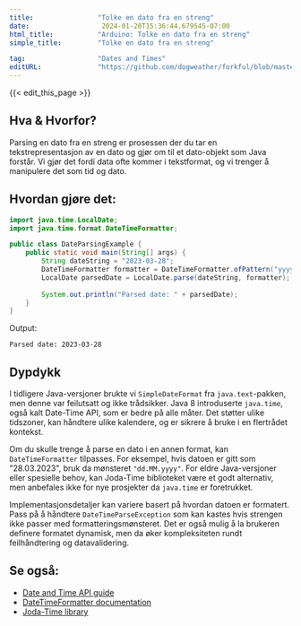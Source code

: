 ```yaml
---
title:                "Tolke en dato fra en streng"
date:                  2024-01-20T15:36:44.679545-07:00
html_title:           "Arduino: Tolke en dato fra en streng"
simple_title:         "Tolke en dato fra en streng"

tag:                  "Dates and Times"
editURL:              "https://github.com/dogweather/forkful/blob/master/content/no/java/parsing-a-date-from-a-string.md"
---
```


{{< edit_this_page >}}

## Hva & Hvorfor?
Parsing en dato fra en streng er prosessen der du tar en tekstrepresentasjon av en dato og gjør om til et dato-objekt som Java forstår. Vi gjør det fordi data ofte kommer i tekstformat, og vi trenger å manipulere det som tid og dato.

## Hvordan gjøre det:
```Java
import java.time.LocalDate;
import java.time.format.DateTimeFormatter;

public class DateParsingExample {
    public static void main(String[] args) {
        String dateString = "2023-03-28";
        DateTimeFormatter formatter = DateTimeFormatter.ofPattern("yyyy-MM-dd");
        LocalDate parsedDate = LocalDate.parse(dateString, formatter);
        
        System.out.println("Parsed date: " + parsedDate);
    }
}
```
Output:
```
Parsed date: 2023-03-28
```

## Dypdykk
I tidligere Java-versjoner brukte vi `SimpleDateFormat` fra `java.text`-pakken, men denne var feilutsatt og ikke trådsikker. Java 8 introduserte `java.time`, også kalt Date-Time API, som er bedre på alle måter. Det støtter ulike tidszoner, kan håndtere ulike kalendere, og er sikrere å bruke i en flertrådet kontekst.

Om du skulle trenge å parse en dato i en annen format, kan `DateTimeFormatter` tilpasses. For eksempel, hvis datoen er gitt som "28.03.2023", bruk da mønsteret `"dd.MM.yyyy"`. For eldre Java-versjoner eller spesielle behov, kan Joda-Time biblioteket være et godt alternativ, men anbefales ikke for nye prosjekter da `java.time` er foretrukket.

Implementasjonsdetaljer kan variere basert på hvordan datoen er formatert. Pass på å håndtere `DateTimeParseException` som kan kastes hvis strengen ikke passer med formatteringsmønsteret. Det er også mulig å la brukeren definere formatet dynamisk, men da øker kompleksiteten rundt feilhåndtering og datavalidering.

## Se også:
- [Date and Time API guide](https://docs.oracle.com/javase/tutorial/datetime/)
- [DateTimeFormatter documentation](https://docs.oracle.com/javase/8/docs/api/java/time/format/DateTimeFormatter.html)
- [Joda-Time library](https://www.joda.org/joda-time/)
